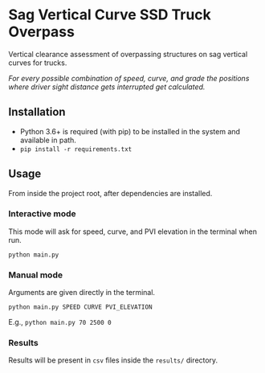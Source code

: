 # Sag Vertical Curve SSD Truck Overpass

Vertical clearance assessment of overpassing structures on sag vertical curves for trucks.

*For every possible combination of speed, curve, and grade the positions where driver sight distance gets interrupted get calculated.*

## Installation

- Python 3.6+ is required (with pip) to be installed in the system and available in path.
- `pip install -r requirements.txt`

## Usage

From inside the project root, after dependencies are installed.

### Interactive mode

This mode will ask for speed, curve, and PVI elevation in the terminal when run.

```
python main.py
```

### Manual mode

Arguments are given directly in the terminal.

```
python main.py SPEED CURVE PVI_ELEVATION
```

E.g., `python main.py 70 2500 0`

### Results

Results will be present in `csv` files inside the `results/` directory.
